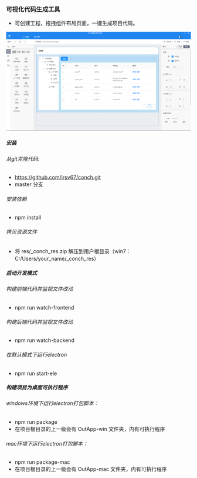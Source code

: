 ### 可视化代码生成工具

- 可创建工程，拖拽组件布局页面，一键生成项目代码。

![avatar](./res/demo.png)

##### 安装

###### 从git克隆代码:
- https://github.com/irsv67/conch.git
- master 分支

###### 安装依赖
- npm install

###### 拷贝资源文件
- 将 res/_conch_res.zip 解压到用户根目录（win7：C:/Users/your_name/_conch_res）

##### 启动开发模式

###### 构建前端代码并监视文件改动
- npm run watch-frontend

###### 构建后端代码并监视文件改动
- npm run watch-backend

###### 在默认模式下运行electron
- npm run start-ele

##### 构建项目为桌面可执行程序

###### windows环境下运行electron打包脚本：
- npm run package
- 在项目根目录的上一级会有 OutApp-win 文件夹，内有可执行程序

###### mac环境下运行electron打包脚本：
- npm run package-mac
- 在项目根目录的上一级会有 OutApp-mac 文件夹，内有可执行程序

